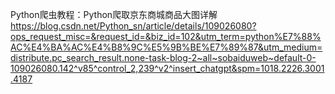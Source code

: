 Python爬虫教程：Python爬取京东商城商品大图详解
https://blog.csdn.net/Python_sn/article/details/109026080?ops_request_misc=&request_id=&biz_id=102&utm_term=python%E7%88%AC%E4%BA%AC%E4%B8%9C%E5%9B%BE%E7%89%87&utm_medium=distribute.pc_search_result.none-task-blog-2~all~sobaiduweb~default-0-109026080.142^v85^control_2,239^v2^insert_chatgpt&spm=1018.2226.3001.4187